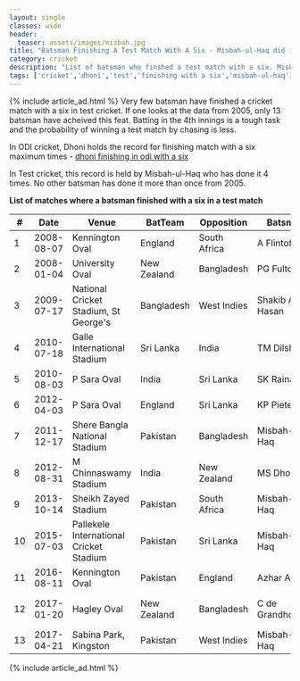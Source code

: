 ```yaml
---
layout: single
classes: wide
header:
  teaser: assets/images/misbah.jpg
title: "Batsman Finishing A Test Match With A Six - Misbah-ul-Haq did it thrice"
category: cricket
description: "List of batsman who finshed a test match with a six. Misbah-ul-Haq did it thrice"
tags: ['cricket','dhoni','test','finishing with a six','misbah-ul-haq']
---
```

{% include article_ad.html %}
Very few batsman have finished a cricket match with a six in test cricket. If one looks at the data from 2005, only 13 batsman have acheived this feat.
Batting in the 4th innings is a tough task and the probability of winning a test match by chasing is less.

In ODI cricket, Dhoni holds the record for finishing match with a six maximum times - [dhoni finishing in odi with a six](https://shivammitra.com/cricket/dhoni-finishing-with-six/)

In Test cricket, this record is held by Misbah-ul-Haq who has done it 4 times. No other batsman has done it more than once from 2005.

**List of matches where a batsman finished with a six in a test match**

| #  | Date       | Venue                                   | BatTeam     | Opposition   | Batsman         | Bowler                | Link                                                                                                         |
|----|------------|-----------------------------------------|-------------|--------------|-----------------|-----------------------|--------------------------------------------------------------------------------------------------------------|
| 1  | 2008-08-07 | Kennington Oval                         | England     | South Africa | A Flintoff      | PL Harris             | <a href="https://www.google.com/search?q=England vs South Africa Test 2008-08-07" target="_blank">link</a>   |
| 2  | 2008-01-04 | University Oval                         | New Zealand | Bangladesh   | PG Fulton       | Mohammad Ashraful     | <a href="https://www.google.com/search?q=New Zealand vs Bangladesh Test 2008-01-04" target="_blank">link</a> |
| 3  | 2009-07-17 | National Cricket Stadium, St George's   | Bangladesh  | West Indies  | Shakib Al Hasan | KAJ Roach             | <a href="https://www.google.com/search?q=Bangladesh vs West Indies Test 2009-07-17" target="_blank">link</a> |
| 4  | 2010-07-18 | Galle International Stadium             | Sri Lanka   | India        | TM Dilshan      | Harbhajan Singh       | <a href="https://www.google.com/search?q=Sri Lanka vs India Test 2010-07-18" target="_blank">link</a>        |
| 5  | 2010-08-03 | P Sara Oval                             | India       | Sri Lanka    | SK Raina        | UWMBCA Welegedara     | <a href="https://www.google.com/search?q=India vs Sri Lanka Test 2010-08-03" target="_blank">link</a>        |
| 6  | 2012-04-03 | P Sara Oval                             | England     | Sri Lanka    | KP Pietersen    | TM Dilshan            | <a href="https://www.google.com/search?q=England vs Sri Lanka Test 2012-04-03" target="_blank">link</a>      |
| 7  | 2011-12-17 | Shere Bangla National Stadium           | Pakistan    | Bangladesh   | Misbah-ul-Haq   | Elias Sunny           | <a href="https://www.google.com/search?q=Pakistan vs Bangladesh Test 2011-12-17" target="_blank">link</a>    |
| 8  | 2012-08-31 | M Chinnaswamy Stadium                   | India       | New Zealand  | MS Dhoni        | JS Patel              | <a href="https://www.google.com/search?q=India vs New Zealand Test 2012-08-31" target="_blank">link</a>      |
| 9  | 2013-10-14 | Sheikh Zayed Stadium                    | Pakistan    | South Africa | Misbah-ul-Haq   | RJ Peterson           | <a href="https://www.google.com/search?q=Pakistan vs South Africa Test 2013-10-14" target="_blank">link</a>  |
| 10 | 2015-07-03 | Pallekele International Cricket Stadium | Pakistan    | Sri Lanka    | Misbah-ul-Haq   | J Mubarak             | <a href="https://www.google.com/search?q=Pakistan vs Sri Lanka Test 2015-07-03" target="_blank">link</a>     |
| 11 | 2016-08-11 | Kennington Oval                         | Pakistan    | England      | Azhar Ali       | MM Ali                | <a href="https://www.google.com/search?q=Pakistan vs England Test 2016-08-11" target="_blank">link</a>       |
| 12 | 2017-01-20 | Hagley Oval                             | New Zealand | Bangladesh   | C de Grandhomme | Nazmul Hossain Shanto | <a href="https://www.google.com/search?q=New Zealand vs Bangladesh Test 2017-01-20" target="_blank">link</a> |
| 13 | 2017-04-21 | Sabina Park, Kingston                   | Pakistan    | West Indies  | Misbah-ul-Haq   | D Bishoo            

{% include article_ad.html %}